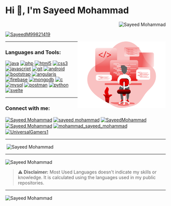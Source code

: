 
<h1>Hi 👋, I'm Sayeed Mohammad</h1>

<p align="right"> 
    <img src="https://komarev.com/ghpvc/?username=SayeedMohammadd&label=Profile%20views&color=0e75b6&style=flat" alt="Sayeed Mohammad" /> 
</p>

<p align="left">
    <a href="https://twitter.com/SayeedM99821419" target="blank"><img src="https://img.shields.io/twitter/follow/SayeedM99821419?logo=twitter&style=for-the-badge" alt="SayeedM99821419" /></a>
</p>

<a>
    <img src="https://github.com/SayeedMohammadd/Sayeed/blob/main/img/Coding%20_Monochromatic.svg" alt="Illustration" width="55%" align="right" style="max-width:100% ;">
</a>

<hr></hr>
<h3 align="left">Languages and Tools:</h3>
<p align="left">
    <a href="https://www.java.com" target="_blank"> <img src="https://img.shields.io/badge/-Java-d10221?style=flat-square&logo=java" alt="java" width="auto" height="25" /></a>
    <a href="https://www.php.net" target="_blank"> <img src="https://img.shields.io/badge/PHP-black?style=flat-square&logo=php" alt="php" width="auto" height="25" /></a>
    <a href="https://www.w3.org/html/" target="_blank"> <img src="https://img.shields.io/badge/-HTML5-E34F26?style=flat-square&logo=html5&logoColor=white" alt="html5" width="auto" height="25" /></a>
    <a href="https://www.w3schools.com/css/" target="_blank"> <img src="https://img.shields.io/badge/-CSS3-1572B6?style=flat-square&logo=css3" alt="css3" width="auto" height="25" /></a>
    <a href="https://developer.mozilla.org/en-US/docs/Web/JavaScript" target="_blank"><img src="https://img.shields.io/badge/-JavaScript-black?style=flat-square&logo=javascript" alt="javascript" width="auto" height="25" /></a>
    <a href="https://git-scm.com/" target="_blank"> <img src="https://img.shields.io/badge/-Git-black?style=flat-square&logo=git" alt="git" width="auto" height="25" /></a>
    <a href="https://developer.android.com" target="_blank"> <img src="https://img.shields.io/badge/-android-6d7f91?style=square&logo=android" alt="android" width="auto" height="25" /></a>
    <a href="https://getbootstrap.com" target="_blank"> <img src="https://img.shields.io/badge/-Bootstrap-563D7C?style=flat-square&logo=bootstrap" alt="bootstrap" width="auto" height="25" /></a>
    <a href="https://angular.io" target="_blank"> <img src="https://img.shields.io/badge/-Angular-DD0031?style=flat-square&logo=angular" alt="angularjs" width="auto" height="25" /></a>
    <a href="https://firebase.google.com/" target="_blank"> <img src="https://img.shields.io/badge/Firebase-007ACC?style=flat-square&logo=firebase" alt="firebase" width="auto" height="25" /></a>
    <a href="https://www.mongodb.com/" target="_blank"> <img src="https://img.shields.io/badge/-MongoDB-black?style=flat-square&logo=mongodb" alt="mongodb" width="auto" height="25" /></a>
   <a href="https://www.cprogramming.com/" target="_blank"> <img src="https://img.shields.io/badge/-C-blue?style=flat-square&logo=C" alt="c" width="auto" height="25" /></a>
    <a href="https://www.mysql.com/" target="_blank"> <img src="https://img.shields.io/badge/-MySql-180238?style=flat-square&logo=Mysql" alt="mysql" width="auto" height="25" /></a>
    <a href="https://postman.com" target="_blank"> <img src="https://img.shields.io/badge/-postman-4a463f?style=flat-square&logo=postman" alt="postman" width="auto" height="25" /></a>
    <a href="https://www.python.org" target="_blank"> <img src="https://img.shields.io/badge/-python-563D7C?style=flat-square&logo=python" alt="python" width="auto" height="25" /></a>
    <a href="https://svelte.dev" target="_blank"> <img src="https://img.shields.io/badge/-svelte-7a3000?style=flat-square&logo=svelte" alt="svelte" width="auto" height="25" /> </a>
</p>

<hr></hr>
<h3 align="left">Connect with me:</h3>
<p align="left">
    <a href="https://twitter.com/SayeedM99821419" target="blank"><img align="center" src="https://cdn.jsdelivr.net/npm/simple-icons@3.0.1/icons/twitter.svg" alt="Sayeed Mohammad" height="30" width="40" /></a>
    <a href="https://linkedin.com/in/sayeed-mohammad-a6770b208" target="blank"><img align="center" src="https://cdn.jsdelivr.net/npm/simple-icons@3.0.1/icons/linkedin.svg" alt="sayeed mohammad" height="30" width="40" /></a>
    <a href="https://stackoverflow.com/users/20080596/sayeed-mohammad" target="blank"><img align="center" src="https://cdn.jsdelivr.net/npm/simple-icons@3.0.1/icons/stackoverflow.svg" alt="SayeedMohammad" height="30" width="40" /></a>
    <a href="https://fb.com/sayeed.bro.7" target="blank"><img align="center" src="https://cdn.jsdelivr.net/npm/simple-icons@3.0.1/icons/facebook.svg" alt="Sayeed Mohammad" height="30" width="40" /></a>
    <a href="https://instagram.com/mohammad_sayeed_mohammad" target="blank"><img align="center" src="https://cdn.jsdelivr.net/npm/simple-icons@3.0.1/icons/instagram.svg" alt="mohammad_sayeed_mohammad" height="30" width="40" /></a>
    <a href="https://www.youtube.com/c/UniversalGamers1" target="blank"><img align="center" src="https://cdn.jsdelivr.net/npm/simple-icons@3.0.1/icons/youtube.svg" alt="UniversalGamers1" height="30" width="40" /></a>
</p>

<hr> </hr>
<p>&nbsp;<img align="center" src="https://github-readme-stats.vercel.app/api?username=SayeedMohammadd&show_icons=true&locale=en" alt="Sayeed Mohammad" /></p>

<hr> </hr>
<p><img align="center" src="https://github-readme-stats.vercel.app/api/top-langs?username=SayeedMohammadd&show_icons=true&locale=en&layout=compact" alt="Sayeed Mohammad" /></p>

<blockquote>
    <p><g-emoji class="g-emoji" alias="warning" fallback-src="https://github.githubassets.com/images/icons/emoji/unicode/26a0.png">⚠️</g-emoji> <strong>Disclaimer:</strong> Most Used Languages doesn't indicate my skills or knowledge. It is calculated using the languages used in my public repositories.</p>
</blockquote>

<hr> </hr>
<p><img align="center" src="https://github-readme-streak-stats.herokuapp.com/?user=SayeedMohammadd&" alt="Sayeed Mohammad" /></p>



